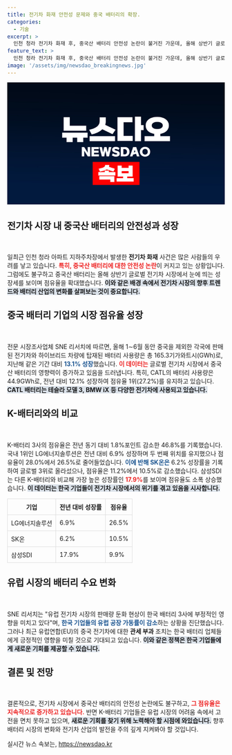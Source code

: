 ```yaml
---
title: 전기차 화재 안전성 문제와 중국 배터리의 확장.
categories:
  - 기술
excerpt: >
  인천 청라 전기차 화재 후, 중국산 배터리 안전성 논란이 불거진 가운데, 올해 상반기 글로벌 전기차 시장에서 중국 배터리의 성장은 이어지고 있다. CATL과 BYD 등 중국 기업들이 시장 점유율을 확대하며 K-배터리의 위기를 증명하고 있다.
feature_text: >
  인천 청라 전기차 화재 후, 중국산 배터리 안전성 논란이 불거진 가운데, 올해 상반기 글로벌 전기차 시장에서 중국 배터리의 성장은 이어지고 있다. CATL과 BYD 등 중국 기업들이 시장 점유율을 확대하며 K-배터리의 위기를 증명하고 있다.
image: '/assets/img/newsdao_breakingnews.jpg'
---
```


<p><img src="/assets/img/newsdao_breakingnews.jpg" alt="koreaapp 속보" /></p>

<h2 data-ke-size="size26">전기차 시장 내 중국산 배터리의 안전성과 성장</h2>

<p data-ke-size="size16">&nbsp;</p>

<p>일최근 인천 청라 아파트 지하주차장에서 발생한 <b>전기차 화재</b> 사건은 많은 사람들의 우려를 낳고 있습니다. <b><span style="color: #ee2323;">특히, 중국산 배터리에 대한 안전성 논란</span></b>이 커지고 있는 상황입니다. 그럼에도 불구하고 중국산 배터리는 올해 상반기 글로벌 전기차 시장에서 눈에 띄는 성장세를 보이며 점유율을 확대했습니다. <b><span style="background-color: #21538527;">이와 같은 배경 속에서 전기차 시장의 향후 트렌드와 배터리 산업의 변화를 살펴보는 것이 중요합니다.</span></b></p>

<h2 data-ke-size="size26">중국 배터리 기업의 시장 점유율 성장</h2>

<p data-ke-size="size16">&nbsp;</p>

<p>전문 시장조사업체 SNE 리서치에 따르면, 올해 1∼6월 동안 중국을 제외한 각국에 판매된 전기차와 하이브리드 차량에 탑재된 배터리 사용량은 총 165.3기가와트시(GWh)로, 지난해 같은 기간 대비 <b><span style="color: #1a5490;">13.1% 성장</span></b>했습니다. <b><span style="color: #ee2323;">이 데이터는</span></b> 글로벌 전기차 시장에서 중국산 배터리의 영향력이 증가하고 있음을 드러냅니다. 특히, CATL의 배터리 사용량은 44.9GWh로, 전년 대비 12.1% 성장하여 점유율 1위(27.2%)를 유지하고 있습니다. <b><span style="background-color: #21538527;">CATL 배터리는 테슬라 모델 3, BMW iX 등 다양한 전기차에 사용되고 있습니다.</span></b></p>

<h2 data-ke-size="size26">K-배터리와의 비교</h2>

<p data-ke-size="size16">&nbsp;</p>

<p>K-배터리 3사의 점유율은 전년 동기 대비 1.8%포인트 감소한 46.8%를 기록했습니다. 국내 1위인 LG에너지솔루션은 전년 대비 6.9% 성장하며 두 번째 위치를 유지했으나 점유율이 28.0%에서 26.5%로 줄어들었습니다. <b><span style="color: #1a5490;">이에 반해 SK온은</span></b> 6.2% 성장률을 기록하여 글로벌 3위로 올라섰으나, 점유율은 11.2%에서 10.5%로 감소했습니다. 삼성SDI는 다른 K-배터리와 비교해 가장 높은 성장률인 <b><span style="color: #ee2323;">17.9%</span></b>를 보이며 점유율도 소폭 상승했습니다. <b><span style="background-color: #21538527;">이 데이터는 한국 기업들이 전기차 시장에서의 위기를 겪고 있음을 시사합니다.</span></b></p>

<table style="width:100%; margin-top:15px; border-collapse: collapse;">
  <tr>
    <th style="border: 1px solid #ddd; padding: 8px; text-align: center;">기업</th>
    <th style="border: 1px solid #ddd; padding: 8px; text-align: center;">전년 대비 성장률</th>
    <th style="border: 1px solid #ddd; padding: 8px; text-align: center;">점유율</th>
  </tr>
  <tr>
    <td style="border: 1px solid #ddd; padding: 8px;">LG에너지솔루션</td>
    <td style="border: 1px solid #ddd; padding: 8px;">6.9%</td>
    <td style="border: 1px solid #ddd; padding: 8px;">26.5%</td>
  </tr>
  <tr>
    <td style="border: 1px solid #ddd; padding: 8px;">SK온</td>
    <td style="border: 1px solid #ddd; padding: 8px;">6.2%</td>
    <td style="border: 1px solid #ddd; padding: 8px;">10.5%</td>
  </tr>
  <tr>
    <td style="border: 1px solid #ddd; padding: 8px;">삼성SDI</td>
    <td style="border: 1px solid #ddd; padding: 8px;">17.9%</td>
    <td style="border: 1px solid #ddd; padding: 8px;">9.9%</td>
  </tr>
</table>

<h2 data-ke-size="size26">유럽 시장의 배터리 수요 변화</h2>

<p data-ke-size="size16">&nbsp;</p>

<p>SNE 리서치는 "유럽 전기차 시장의 판매량 둔화 현상이 한국 배터리 3사에 부정적인 영향을 미치고 있다"며, <b><span style="color: #1a5490;">한국 기업들의 유럽 공장 가동률이 감소</span></b>하는 상황을 진단했습니다. 그러나 최근 유럽연합(EU)의 중국 전기차에 대한 <b>관세 부과</b> 조치는 한국 배터리 업체들에게 긍정적인 영향을 미칠 것으로 기대되고 있습니다. <b><span style="background-color: #21538527;">이와 같은 정책은 한국 기업들에게 새로운 기회를 제공할 수 있습니다.</span></b></p>

<h2 data-ke-size="size26">결론 및 전망</h2>

<p data-ke-size="size16">&nbsp;</p>

<p>결론적으로, 전기차 시장에서 중국산 배터리의 안전성 논란에도 불구하고, <b><span style="color: #ee2323;">그 점유율은 지속적으로 증가하고 있습니다.</span></b> 반면 K-배터리 기업들은 유럽 시장의 어려움 속에서 고전을 면치 못하고 있으며, <b><span style="background-color: #21538527;">새로운 기회를 찾기 위해 노력해야 할 시점에 와있습니다.</span></b> 향후 배터리 시장의 변화와 전기차 산업의 발전을 주의 깊게 지켜봐야 할 것입니다.</p>
실시간 뉴스 속보는, <a href="https://newsdao.kr" rel="dofollow">https://newsdao.kr</a>


